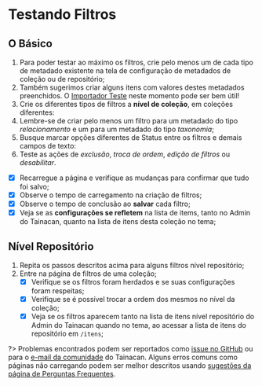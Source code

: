 # Testando Filtros

## O Básico

1. Para poder testar ao máximo os filtros, crie pelo menos um de cada tipo de metadado existente na tela de configuração de metadados de coleção ou de repositório;
2. Também sugerimos criar alguns itens com valores destes metadados preenchidos. O [Importador Teste](/pt-br/importers#importador-teste) neste momento pode ser bem útil!
3. Crie os diferentes tipos de filtros a **nível de coleção**, em coleções diferentes:
  1. Lembre-se de criar pelo menos um filtro para um metadado do tipo *relacionamento* e um para um metadado do tipo *taxonomia*;
  2. Busque marcar opções diferentes de Status entre os filtros e demais campos de texto:
4. Teste as ações de *exclusão*, *troca de ordem*, *edição de filtros* ou *desabilitar*.
  - [x] Recarregue a página e verifique as mudanças para confirmar que tudo foi salvo;
  - [x] Observe o tempo de carregamento na criação de filtros;
  - [x] Observe o tempo de conclusão ao **salvar** cada filtro;
  - [x] Veja se as **configurações se refletem** na lista de items, tanto no Admin do Tainacan, quanto na lista de itens desta coleção no tema;

## Nível Repositório

1. Repita os passos descritos acima para alguns filtros nível repositório;
2. Entre na página de filtros de uma coleção;
   - [x] Verifique se os filtros foram herdados e se suas configurações foram respeitas; 
   - [x] Verifique se é possível trocar a ordem dos mesmos no nível da coleção;
   - [x] Veja se os filtros aparecem tanto na lista de itens nível repositório do Admin do Tainacan quando no tema, ao acessar a lista de itens do repositório em `/itens`;

?> Problemas encontrados podem ser reportados como [issue no GitHub](https://github.com/tainacan/tainacan/issues) ou para o [e-mail da comunidade](tainacan@lists.riseup.net) do Tainacan. Alguns erros comuns como páginas não carregando podem ser melhor descritos usando [sugestões da página de Perguntas Frequentes](#acho-que-encontrei-um-erro-como-devo-proceder).

